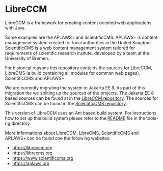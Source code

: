 # LibreCCM

LibreCCM is a framework for creating content oriented web applications with 
Java.

Some examples are the APLAWS+ and ScientificCMS.
APLAWS+ is content management system created for local  authorities in the 
United Kingdom. ScientificCMS is a web content management system tailored
for requirements of scientific research insitute, developed by a team
at the University of Bremen. 

For historical reasons this repository contains the sources for LibreCCM,
LibreCMS (a build containing all modules for common web pages), ScientificCMS
and APLAWS+. 

We are currently migrating the system to Jakarta EE 8. As part of this migration
the we spliting up the sources of the projects. The Jakarta EE 8 based sources
can be found at in the [LibreCCM repository](https://github.com/libreccm/libreccm). The sources for 
ScientificCMS can be found in the [ScientificCMS repository](https://github.com/libreccm/scientificcms).

This version of LibreCCM uses an Ant based build system. For instructions how 
to set up this build system please refer to the [README](tools-ng/README) file 
in the tools-ng directory.

More informations about LibreCCM, LibreCMS, ScientificCMS and APLAWS+ can be 
found one the following websites:

* https://libreccm.org
* https://librecms.org
* https://www.scientificcms.org
* https://aplaws.org

